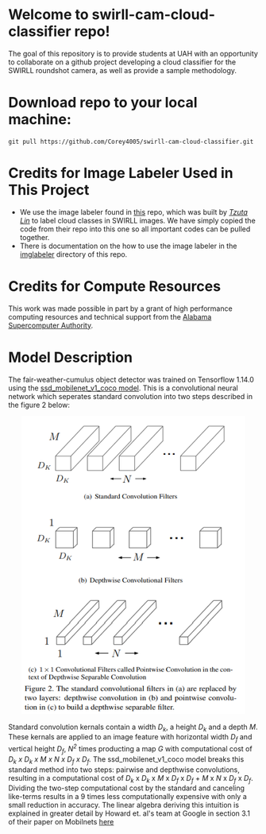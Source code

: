 # Welcome to swirll-cam-cloud-classifier repo!

The goal of this repository is to provide students at UAH with an opportunity to collaborate on a github project developing a cloud classifier for the SWIRLL roundshot camera, as well as provide a sample methodology. 

# Download repo to your local machine:
```
git pull https://github.com/Corey4005/swirll-cam-cloud-classifier.git
```

# Credits for Image Labeler Used in This Project 
- We use the image labeler found in [this](https://github.com/tzutalin/labelImg) repo, which was built by [*Tzuta Lin*](https://tzutalin.github.io/) to label cloud classes in SWIRLL images. We have simply copied the code from their repo into this one so all important codes can be pulled together. 
- There is documentation on the how to use the image labeler in the [imglabeler](https://github.com/Corey4005/swirll-cam-cloud-classifier/tree/main/Tensorflow/addons/imglabeler) directory of this repo. 

# Credits for Compute Resources 
This work was made possible in part by a grant of high performance computing resources and technical support from the [Alabama Supercomputer Authority](https://hpcdocs.asc.edu/).

# Model Description
The fair-weather-cumulus object detector was trained on Tensorflow 1.14.0 using the [ssd_mobilenet_v1_coco model](https://github.com/tensorflow/models/blob/master/research/object_detection/samples/configs/ssd_mobilenet_v1_coco.config). This is a convolutional neural network which seperates standard convolution into two steps described in the figure 2 below: 

<p align="center">
  <img 
    width="450"
    height="600"
    src="https://github.com/Corey4005/swirll-cam-cloud-classifier/blob/main/demo-notebooks/images/depth-wise-vs-point.PNG"
  >
</p>

Standard convolution kernals contain a width *D<sub>k</sub>*, a height *D<sub>k</sub>* and a depth *M*. These kernals are applied to an image feature with horizontal width *D<sub>f</sub>* and vertical height *D<sub>f</sub>*, *N<sup>2</sup>* times producting a map *G* with computational cost of *D<sub>k</sub> x D<sub>k</sub> x M x N x D<sub>f</sub> x D<sub>f</sub>.* The ssd_mobilenet_v1_coco model breaks this standard method into two steps: pairwise and depthwise convolutions, resulting in a computational cost of *D<sub>k</sub>* x *D<sub>k</sub>* x *M* x *D<sub>f</sub>* x *D<sub>f</sub>* + *M* x *N* x *D<sub>f</sub>* x *D<sub>f</sub>*. Dividing the two-step computational cost by the standard and canceling like-terms results in a 9 times less computationally expensive with only a small reduction in accuracy. The linear algebra deriving this intuition is explained in greater detail by Howard et. al's team at Google in section 3.1 of their paper on Mobilnets [here](https://arxiv.org/pdf/1704.04861.pdf)



